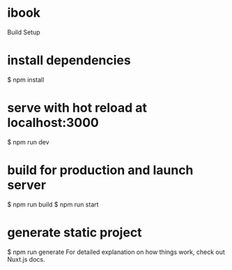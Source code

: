 # ibook
 
Build Setup
# install dependencies
$ npm install

# serve with hot reload at localhost:3000
$ npm run dev

# build for production and launch server
$ npm run build
$ npm run start

# generate static project
$ npm run generate
For detailed explanation on how things work, check out Nuxt.js docs.
